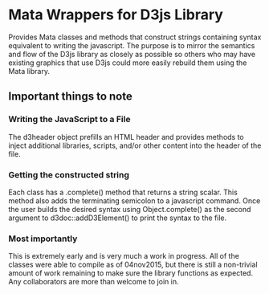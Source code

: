 # Mata Wrappers for D3js Library
Provides Mata classes and methods that construct strings containing syntax equivalent to writing the javascript.  The purpose is to mirror the semantics and flow of the D3js library as closely as possible so others who may have existing graphics that use D3js could more easily rebuild them using the Mata library.  

## Important things to note

### Writing the JavaScript to a File
The d3header object prefills an HTML header and provides methods to inject additional libraries, scripts, and/or other content into the header of the file. 

### Getting the constructed string
Each class has a .complete() method that returns a string scalar.  This method also adds the terminating semicolon to a javascript command.  Once the user builds the desired syntax using Object.complete() as the second argument to d3doc::addD3Element() to print the syntax to the file.  

### Most importantly
This is extremely early and is very much a work in progress.  All of the classes were able to compile as of 04nov2015, but there is still a non-trivial amount of work remaining to make sure the library functions as expected.  Any collaborators are more than welcome to join in.







